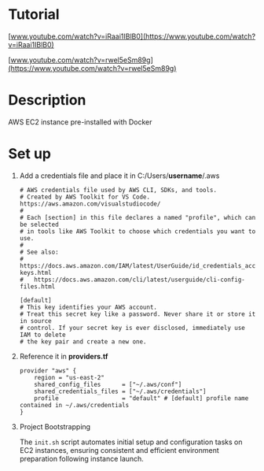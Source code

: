 # Tutorial

[www.youtube.com/watch?v=iRaai1IBlB0](https://www.youtube.com/watch?v=iRaai1IBlB0)

[www.youtube.com/watch?v=rwel5eSm89g](https://www.youtube.com/watch?v=rwel5eSm89g)

# Description

AWS EC2 instance pre-installed with Docker

# Set up
1. Add a credentials file and place it in C:/Users/**username**/.aws
    ```
    # AWS credentials file used by AWS CLI, SDKs, and tools.
    # Created by AWS Toolkit for VS Code. https://aws.amazon.com/visualstudiocode/
    #
    # Each [section] in this file declares a named "profile", which can be selected
    # in tools like AWS Toolkit to choose which credentials you want to use.
    #
    # See also:
    #   https://docs.aws.amazon.com/IAM/latest/UserGuide/id_credentials_access-keys.html
    #   https://docs.aws.amazon.com/cli/latest/userguide/cli-config-files.html

    [default]
    # This key identifies your AWS account.
    # Treat this secret key like a password. Never share it or store it in source
    # control. If your secret key is ever disclosed, immediately use IAM to delete
    # the key pair and create a new one.
    ```

2. Reference it in **providers.tf**
    ```
    provider "aws" {
        region = "us-east-2"
        shared_config_files      = ["~/.aws/conf"]
        shared_credentials_files = ["~/.aws/credentials"]
        profile                  = "default" # [default] profile name contained in ~/.aws/credentials
    }
    ```

3. Project Bootstrapping

    The `init.sh` script automates initial setup and configuration tasks on EC2 instances, ensuring consistent and efficient environment preparation following instance launch.